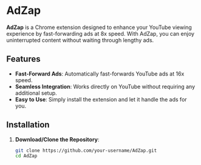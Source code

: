 # AdZap

**AdZap** is a Chrome extension designed to enhance your YouTube viewing experience by fast-forwarding ads at 8x speed. With AdZap, you can enjoy uninterrupted content without waiting through lengthy ads.

## Features

- **Fast-Forward Ads**: Automatically fast-forwards YouTube ads at 16x speed.
- **Seamless Integration**: Works directly on YouTube without requiring any additional setup.
- **Easy to Use**: Simply install the extension and let it handle the ads for you.

## Installation

1. **Download/Clone the Repository**:

   ```bash
   git clone https://github.com/your-username/AdZap.git
   cd AdZap
